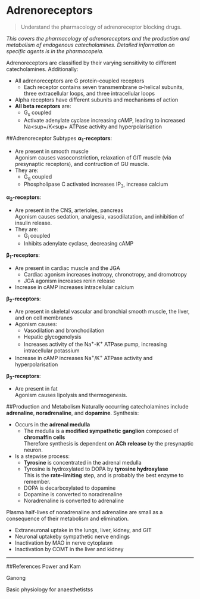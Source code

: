 # Adrenoreceptors
> Understand the pharmacology of adrenoreceptor blocking drugs.

*This covers the pharmacology of adrenoreceptors and the production and metabolism of endogenous catecholamines. Detailed information on specific agents is in the pharmacopeia.*

Adrenoreceptors are classified by their varying sensitivity to different catecholamines. Additionally:
* All adrenoreceptors are G protein-coupled receptors
  * Each receptor contains seven transmembrane α-helical subunits, three extracellular loops, and three intracellular loops
* Alpha receptors have different subunits and mechanisms of action
* **All beta receptors** are:
  * G<sub>s</sub> coupled
  * Activate adenylate cyclase increasing cAMP, leading to increased Na<sup+</sup>/K<sup+</sup> ATPase activity and hyperpolarisation


##Adrenoreceptor Subtypes
**α<sub>1</sub>-receptors**:
  * Are present in smooth muscle  
  Agonism causes vasoconstriction, relaxation of GIT muscle (via presynaptic receptors), and contruction of GU muscle.
  * They are:
    * G<sub>q</sub> coupled
    * Phospholipase C activated increases IP<sub>3</sub>, increase calcium

**α<sub>2</sub>-receptors**:
  * Are present in the CNS, arterioles, pancreas  
  Agonism causes sedation, analgesia, vasodilatation, and inhibition of insulin release.
  * They are:
    * G<sub>i</sub> coupled
    * Inhibits adenylate cyclase, decreasing cAMP

**β<sub>1</sub>-receptors**:
  * Are present in cardiac muscle and the JGA
    * Cardiac agonism increases inotropy, chronotropy, and dromotropy
    * JGA agonism increases renin release
  * Increase in cAMP increases intracellular calcium

**β<sub>2</sub>-receptors**:
  * Are present in skeletal vascular and bronchial smooth muscle, the liver, and on cell membranes  
  * Agonism causes:
    * Vasodilation and bronchodilation
    * Hepatic glycogenolysis
    * Increases activity of the Na<sup>+</sup>-K<sup>+</sup> ATPase pump, increasing intracellular potassium
  * Increase in cAMP increases Na<sup>+</sup>/K<sup>+</sup> ATPase activity and hyperpolarisation

**β<sub>3</sub>-receptors**:
  * Are present in fat  
  Agonism causes lipolysis and thermogenesis.


##Production and Metabolism
Naturally occurring catecholamines include **adrenaline**, **noradrenaline**, and **dopamine**. Synthesis:
* Occurs in the **adrenal medulla**
  * The medulla is a **modified sympathetic ganglion** composed of **chromaffin cells**  
 Therefore synthesis is dependent on **ACh release** by the presynaptic neuron.
* Is a stepwise process:
  * **Tyrosine** is concentrated in the adrenal medulla
  * Tyrosine is hydroxylated to DOPA by **tyrosine hydroxylase**  
  This is the **rate-limiting** step, and is probably the best enzyme to remember.
  * DOPA is decarboxylated to dopamine
  * Dopamine is converted to noradrenaline
  * Noradrenaline is converted to adrenaline

Plasma half-lives of noradrenaline and adrenaline are small as a consequence of their metabolism and elimination.

* Extraneuronal uptake in the lungs, liver, kidney, and GIT
* Neuronal uptakeby sympathetic nerve endings
* Inactivation by MAO in nerve cytoplasm
* Inactivation by COMT in the liver and kidney

---
##References
Power and Kam

Ganong

Basic physiology for anaesthetistss